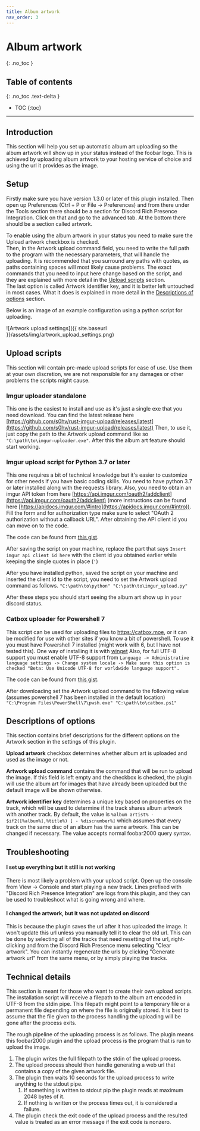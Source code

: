 ```yaml
---
title: Album artwork
nav_order: 3
---
```


# Album artwork
{: .no_toc }

## Table of contents
{: .no_toc .text-delta }

* TOC
{:toc}

---

## Introduction

This section will help you set up automatic album art uploading so the album artwork will show up in your status instead of the foobar logo.
This is achieved by uploading album artwork to your hosting service of choice and using the url it provides as the image.

## Setup

Firstly make sure you have version 1.3.0 or later of this plugin installed.
Then open up Preferences (Ctrl + P or File -> Preferences) and from there
under the Tools section there should be a section for Discord Rich Presence Integration.
Click on that and go to the advanced tab. At the bottom there should be a section called artwork.

To enable using the album artwork in your status you need to make sure the Upload artwork checkbox is checked.  
Then, in the Artwork upload command field, you need to write the full path to the program with the necessary parameters, that will handle the uploading.
It is recommended that you surround any paths with quotes, as paths containing spaces will most likely cause problems.
The exact commands that you need to input here change based on the script, and they are explained with more detail in the [Upload scripts](#upload-scripts) section.  
The last option is called Artwork identifier key, and it is better left untouched in most cases. What it does is explained in more detail in the [Descriptions of options](#descriptions-of-options) section.

Below is an image of an example configuration using a python script for uploading.

![Artwork upload settings]({{ site.baseurl }}/assets/img/artwork_upload_settings.png)



## Upload scripts

This section will contain pre-made upload scripts for ease of use.
Use them at your own discretion, we are not responsible for any damages or other problems the scripts might cause.

### Imgur uploader standalone
This one is the easiest to install and use as it's just a single exe that you need download.
You can find the latest release here [https://github.com/s0hv/rust-imgur-upload/releases/latest](https://github.com/s0hv/rust-imgur-upload/releases/latest)
Then, to use it, just copy the path to the Artwork upload command like so `"C:\path\to\imgur-uploader.exe"`.
After this the album art feature should start working.

### Imgur upload script for Python 3.7 or later
This one requires a bit of technical knowledge but it's easier to customize for other needs if you have basic coding skills. 
You need to have python 3.7 or later installed along with the requests library.
Also, you need to obtain an imgur API token from here [https://api.imgur.com/oauth2/addclient](https://api.imgur.com/oauth2/addclient) (more instructions can be found here [https://apidocs.imgur.com/#intro](https://apidocs.imgur.com/#intro)).
Fill the form and for authorization type make sure to select "OAuth 2 authorization without a callback URL".
After obtaining the API client id you can move on to the code.

The code can be found from [this gist](https://gist.github.com/s0hv/5c07cfb4b939ee619d0efcc047991ceb).

After saving the script on your machine, replace the part that says 
`Insert imgur api client id here` with the client id you obtained earlier while keeping the single quotes in place (`'`)

After you have installed python, saved the script on your machine and inserted the client id to the script, you need to set the Artwork upload command as follows.
`"C:\path\to\python" "C:\path\to\imgur_upload.py"`

After these steps you should start seeing the album art show up in your discord status.

### Catbox uploader for Powershell 7
This script can be used for uploading files to https://catbox.moe, or it can be modified
for use with other sites if you know a bit of powershell.
To use it you must have Powershell 7 installed (might work with 6, but I have not tested this). 
One way of installing it is with [winget](https://learn.microsoft.com/en-us/powershell/scripting/install/installing-powershell-on-windows?view=powershell-7.3#winget)
Also, for full UTF-8 support you must enable UTF-8 support from 
`Language -> Administrative language settings -> Change system locale -> Make sure this option is checked "Beta: Use Unicode UTF-8 for worldwide language support".`


The code can be found from [this gist](https://gist.github.com/vt-idiot/8a7161a48dc6f7f7719423e938217267).

After downloading set the Artwork upload command to the following value (assumes powershell 7 has been installed in the default location)
`"C:\Program Files\PowerShell\7\pwsh.exe" "C:\path\to\catbox.ps1"`


## Descriptions of options

This section contains brief descriptions for the different options on the Artwork section in the settings of this plugin.

**Upload artwork** checkbox determines whether album art is uploaded and used as the image or not.

**Artwork upload command** contains the command that will be run to upload the image.
If this field is left empty and the checkbox is checked, the plugin will use the album art for images
that have already been uploaded but the default image will be shown otherwise.

**Artwork identifier key** determines a unique key based on properties on the track,
which will be used to determine if the track shares album artwork with another track.
By default, the value is `%album artist% - $if2([%album%],%title%) [ - %discnumber%]`
which assumes that every track on the same disc of an album has the same artwork.
This can be changed if necessary. The value accepts normal foobar2000 query syntax.


## Troubleshooting

#### I set up everything but it still is not working
There is most likely a problem with your upload script. Open up the console from View -> Console and start playing a new track.
Lines prefixed with "Discord Rich Presence Integration" are logs from this plugin, and they can be used to troubleshoot what is going wrong and where.

#### I changed the artwork, but it was not updated on discord
This is because the plugin saves the url after it has uploaded the image.
It won't update this url unless you manually tell it to clear the old url.
This can be done by selecting all of the tracks that need resetting of the url, 
right-clicking and from the Discord Rich Presence menu selecting "Clear artwork".
You can instantly regenerate the urls by clicking "Generate artwork url" from the same menu, or by simply playing the tracks.

## Technical details

This section is meant for those who want to create their own upload scripts.
The installation script will receive a filepath to the album art encoded in UTF-8 from the stdin pipe.
This filepath might point to a temporary file or a permanent file depending on where the file is originally stored.
It is best to assume that the file given to the process handling the uploading will be gone after the process exits.

The rough pipeline of the uploading process is as follows.
The plugin means this foobar2000 plugin and the upload process is the program that is run to upload the image.

1. The plugin writes the full filepath to the stdin of the upload process.
2. The upload process should then handle generating a web url that contains a copy of the given artwork file.
3. The plugin then waits 10 seconds for the upload process to write anything to the stdout pipe.
    1. If something is written to stdout pip the plugin reads at maximum 2048 bytes of it.
    2. If nothing is written or the process times out, it is considered a failure.
4. The plugin check the exit code of the upload process and the resulted value is treated as an error message if the exit code is nonzero.
